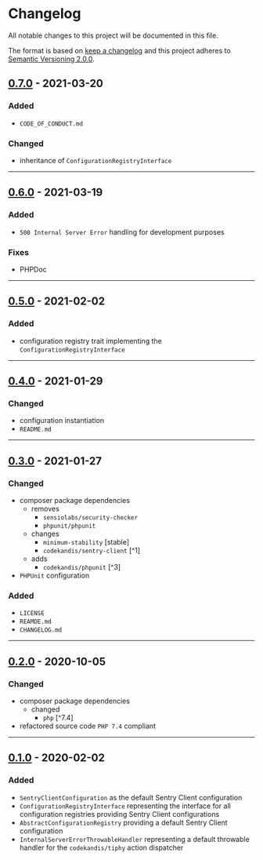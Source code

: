 # Changelog

All notable changes to this project will be documented in this file.

The format is based on [keep a changelog][xtlink-keep-a-changelog]
and this project adheres to [Semantic Versioning 2.0.0][xtlink-semantic-versioning].

## [0.7.0] - 2021-03-20

### Added

* `CODE_OF_CONDUCT.md`

### Changed

* inheritance of `ConfigurationRegistryInterface`

[0.7.0]: https://github.com/codekandis/tiphy-sentry-client-integration/compare/0.6.0..0.7.0

---
## [0.6.0] - 2021-03-19

### Added

* `500 Internal Server Error` handling for development purposes

### Fixes

* PHPDoc

[0.6.0]: https://github.com/codekandis/tiphy-sentry-client-integration/compare/0.5.0..0.6.0

---
## [0.5.0] - 2021-02-02

### Added

* configuration registry trait implementing the `ConfigurationRegistryInterface`

[0.5.0]: https://github.com/codekandis/tiphy-sentry-client-integration/compare/0.4.0..0.5.0

---
## [0.4.0] - 2021-01-29

### Changed

* configuration instantiation
* `README.md`

[0.4.0]: https://github.com/codekandis/tiphy-sentry-client-integration/compare/0.3.0..0.4.0

---
## [0.3.0] - 2021-01-27

### Changed

* composer package dependencies
  * removes
    * `sensiolabs/security-checker`
    * `phpunit/phpunit`
  * changes
    * `minimum-stability` [stable]
    * `codekandis/sentry-client` [^1]
  * adds
    * `codekandis/phpunit` [^3]
* `PHPUnit` configuration

### Added

* `LICENSE`
* `REAMDE.md`
* `CHANGELOG.md`

[0.3.0]: https://github.com/codekandis/tiphy-sentry-client-integration/compare/0.2.0..0.3.0

---
## [0.2.0] - 2020-10-05

### Changed

* composer package dependencies
  * changed
    * `php` [^7.4]
* refactored source code `PHP 7.4` compliant

[0.2.0]: https://github.com/codekandis/tiphy-sentry-client-integration/compare/0.1.0..0.2.0

---
## [0.1.0] - 2020-02-02

### Added

* `SentryClientConfiguration` as the default Sentry Client configuration
* `ConfigurationRegistryInterface` representing the interface for all configuration registries providing Sentry Client configurations
* `AbstractConfigurationRegistry` providing a default Sentry Client configuration
* `InternalServerErrorThrowableHandler` representing a default throwable handler for the `codekandis/tiphy` action dispatcher

[0.1.0]: https://github.com/codekandis/tiphy-sentry-client-integration/tree/0.1.0



[xtlink-keep-a-changelog]: http://keepachangelog.com/en/1.0.0/
[xtlink-semantic-versioning]: http://semver.org/spec/v2.0.0.html
